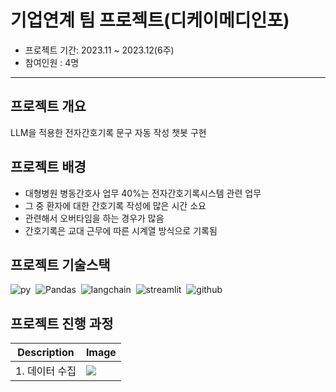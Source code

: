 # 기업연계 팀 프로젝트(디케이메디인포)
- 프로젝트 기간: 2023.11 ~ 2023.12(6주)
- 참여인원 : 4명
--- 
## 프로젝트 개요
LLM을 적용한 전자간호기록 문구 자동 작성 챗봇 구현

## 프로젝트 배경
- 대형병원 병동간호사 업무 40%는 전자간호기록시스템 관련 업무
- 그 중 환자에 대한 간호기록 작성에 많은 시간 소요
- 관련해서 오버타임을 하는 경우가 많음
- 간호기록은 교대 근무에 따른 시계열 방식으로 기록됨

## 프로젝트 기술스택
![py](https://img.shields.io/badge/Python-3776AB?style=for-the-badge&logo=python&logoColor=white)&nbsp;&nbsp;![Pandas](https://img.shields.io/badge/pandas-150458?style=for-the-badge&logo=pandas&logoColor=white)&nbsp;&nbsp;![langchain](https://img.shields.io/badge/LangChain-EE4C2C?style=for-the-badge&logo=LangChain&logoColor=white)&nbsp;&nbsp;![streamlit](https://img.shields.io/badge/Streamlit-FF4B4B?style=for-the-badge&logo=Streamlit&logoColor=white)&nbsp;&nbsp;![github](https://img.shields.io/badge/github-181717?style=for-the-badge&logo=github&logoColor=white)

## 프로젝트 진행 과정
|Description|Image|
|--|--|
|1. 데이터 수집|<img src="https://drive.google.com/file/d/1JCp74e2lS4uhHggvhg-nNtfs65Sr76Sg/view?usp=drive_link">
